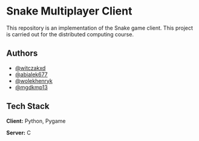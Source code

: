 
# Snake Multiplayer Client

This repository is an implementation of the Snake game client. This project is carried out for the distributed computing course.


## Authors

- [@witczakxd](https://www.github.com/witczakxd)
- [@abialek677](https://www.github.com/abialek677)
- [@wolekhenryk](https://www.github.com/wolekhenryk)
- [@mgdkmp13](https://www.github.com/mgdkmp13)


## Tech Stack

**Client:** Python, Pygame

**Server:** C

